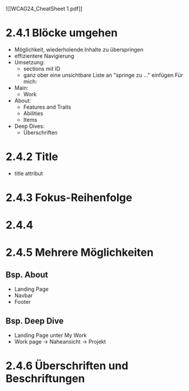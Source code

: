 ![[WCAG24_CheatSheet 1.pdf]]
# 2.4.1 Blöcke umgehen
- Möglichkeit, wiederholende Inhalte zu überspringen
- effizientere Navigierung
- Umsetzung: 
	- sections mit ID
	- ganz ober eine unsichtbare Liste an "springe zu ..." einfügen
Für mich: 
- Main:
	- Work
- About:
	- Features and Traits
	- Abilities
	- Items
- Deep Dives:
	- Überschriften

# 2.4.2 Title
- title attribut

# 2.4.3 Fokus-Reihenfolge
# 2.4.4
# 2.4.5 Mehrere Möglichkeiten
## Bsp. About
- Landing Page
- Navbar
- Footer
## Bsp. Deep Dive
- Landing Page unter My Work
- Work page -> Naheansicht -> Projekt
# 2.4.6 Überschriften und Beschriftungen
